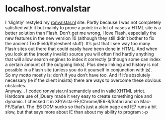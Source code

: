 <!--
  id: 334
  date: 2009-01-29T16:10:23
  modified: 2014-03-11T08:44:48
  slug: ronvalstarnl
  type: post
  excerpt: <p>I &#8216;slightly&#8217; restyled my ronvalstar.nl site. Partly because I was not completely satisfied with it but mainly to prove a point: in a lot of cases a HTML site is a better solution than Flash. Don&#8217;t get me wrong, I love Flash, especially the new features in the new version 10 (although they still didn&#8217;t [&hellip;]</p>
  categories: admin, code, rant
  tags: HTML, IE
  inCv: 
  inPortfolio: 
  dateFrom: 
  dateTo: 
-->

# localhost.ronvalstar

<p>I &#8216;slightly&#8217; restyled my <a href="/">ronvalstar.nl</a> site. Partly because I was not completely satisfied with it but mainly to prove a point: in a lot of cases a HTML site is a better solution than Flash. Don&#8217;t get me wrong, I love Flash, especially the new features in the new version 10 (although they still didn&#8217;t bother to fix the ancient TextField/Stylesheet stuff). It&#8217;s just that I see way too many Flash sites out there that could easily have been done in HTML. And when you look at the (mostly invalid) source you will often find hardly anything that will allow search engines to index it correctly (although some can index a certain amount of the outgoing links). Plus deep linking and history is not possible in a Flash site (unless you do it yourself in conjunction with js).<br />
So my motto mostly is: don&#8217;t if you don&#8217;t have too. And if it&#8217;s absolutely necessary (ie if the client insists) there are ways to overcome these obvious obstacles.<br />
Anyway&#8230; I coded <a href="/">ronvalstar.nl</a> semanticly and in valid XHTML strict. Hardcore use of jQuery made it very easy to create something nice and dynamic. I checked it in XP/Vista-FF/Chrome/IE6-8/Safari and on Mac-FF/Safari. The IE6 DOM sucks so that&#8217;s just a plain page and IE7 runs a bit slow, but that says more about IE than about my ability to program :-p</p>